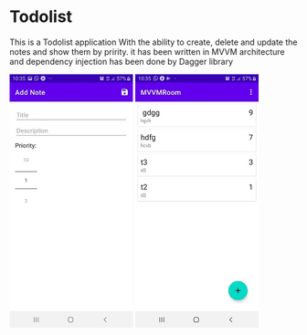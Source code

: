 # Todolist
This is a Todolist application With the ability to create, delete and update the notes and show them by pririty.
it has been written in MVVM architecture and dependency injection has been done by Dagger library

![Screenshot Dark](a.jpg)  ![Screenshot Dark](b.jpg) 
